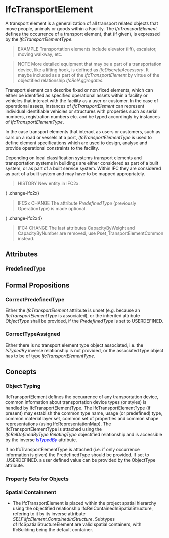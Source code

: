# IfcTransportElement

A transport element is a generalization of all transport related objects that move people, animals or goods within a Facility. The _IfcTransportElement_ defines the occurrence of a transport element, that (if given), is expressed by the _IfcTransportElementType_.

> EXAMPLE Transportation elements include elevator (lift), escalator, moving walkway, etc.

> NOTE  More detailed equipment that may be a part of a transportation device, like a lifting hook, is defined as _IfcDiscreteAccessory_. It maybe included as a part of the _IfcTransportElement_ by virtue of the objectified relationship _IfcRelAggregates_.

Transport element can describe fixed or non fixed elements, which can either be identified as specified operational assets within a facility or vehicles that interact with the facility as a user or customer.
In the case of operational assets, instances of _IfcTransportElement_ can represent individual identifiable vehicles or structures with properties such as serial numbers, registration numbers etc. and be typed accordingly by instances of _IfcTransportElementType_.

In the case transport elements that interact as users or customers, such as cars on a road or vessels at a port, _IfcTransportElementType_ is used to define element specifications which are used to design, analyse and provide operational constraints to the facility.

Depending on local classification systems transport elements and transportation systems in buildings are either considered as part of a built system, or as part of a built service system. Within IFC they are considered as part of a built system and may have to be mapped appropriately.

> HISTORY  New entity in IFC2x.

{ .change-ifc2x}
> IFC2x CHANGE  The attribute _PredefinedType_ (previously OperationType) is made optional.

{ .change-ifc2x4}
> IFC4 CHANGE  The last attributes CapacityByWeight and CapacityByNumber are removed, use Pset_TransportElementCommon instead.

## Attributes

### PredefinedType


## Formal Propositions

### CorrectPredefinedType
Either the _IfcTransportElement_ attribute is unset (e.g. because an _IfcTransportElementType_ is associated), or the inherited attribute _ObjectType_ shall be provided, if the _PredefinedType_ is set to USERDEFINED.

### CorrectTypeAssigned
Either there is no transport element type object associated, i.e. the _IsTypedBy_ inverse relationship is not provided, or the associated type object has to be of type _IfcTransportElementType_.

## Concepts

### Object Typing

IfcTransportElement defines the occuurence of any transportation device, common information about transportation device types (or styles) is handled by IfcTransportElementType. The IfcTransportElementType (if present) may establish the common&nbsp;type name, usage (or predefined) type, common material layer set, common set of properties and common shape representations (using IfcRepresentationMap). The IfcTransportElementType is attached using the _IfcRelDefinedByType.RelatingType_ objectified relationship and is accessible by the inverse _<font color="#0000FF">IsTypedBy</font>_ attribute.

If no IfcTransportElementType is attached&nbsp;(i.e. if only occurrence information is given) the PredefinedType should be provided. If set to .USERDEFINED. a user defined value can be provided by the ObjectType attribute.

### Property Sets for Objects



### Spatial Containment

* The IfcTransportElement is placed within the project spatial hierarchy using the objectified relationship IfcRelContainedInSpatialStructure, refering to it by its inverse attribute _SELF\IfcElement.ContainedInStructure_. Subtypes of&nbsp;IfcSpatialStructureElement are valid spatial containers, with IfcBuilding being the default container.


